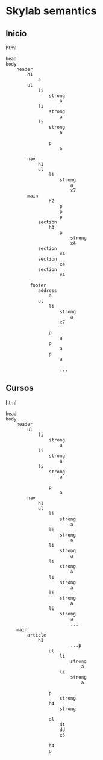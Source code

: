 # Skylab semantics

## Inicio

html
    
    head
    body
        header
            h1
                a
            ul
                li
                    strong
                        a
                li  
                    strong
                        a
                li  
                    strong
                        a
                
                    p
                        a
            
            nav
                h1
                ul
                    li
                        strong
                            a
                            x7
            main
                    h2
                        p
                        p
                        p
                section
                    h3
                        p
                            strong
                            x4
                section
                        x4
                section
                        x4
                section
                        x4

             footer
                address
                    a
                ul
                    li
                        strong
                            a
                        x7

                    p
                        a 
                    p
                        a
                    p
                        a

                        ...

## Cursos

html
    
    head
    body
        header 
            ul
                li
                    strong
                        a
                li  
                    strong
                        a
                li  
                    strong
                        a
                
                    p
                        a
            nav
                h1
                ul
                    li
                        strong
                            a
                    li
                        strong
                            a
                    li
                        strong
                            a
                    li
                        strong
                            a
                    li
                        strong
                            a
                    li
                        strong
                            a
                    li
                        strong
                            a
                            ...      
        main    
            article
                h1
                            ...p
                    ul
                        li
                            strong
                                a
                        li
                            strong
                                a
                        
                    p
                        strong
                    h4 
                        strong
                    
                    dl
                        dt
                        dd
                        x5

                    h4
                    p


                        